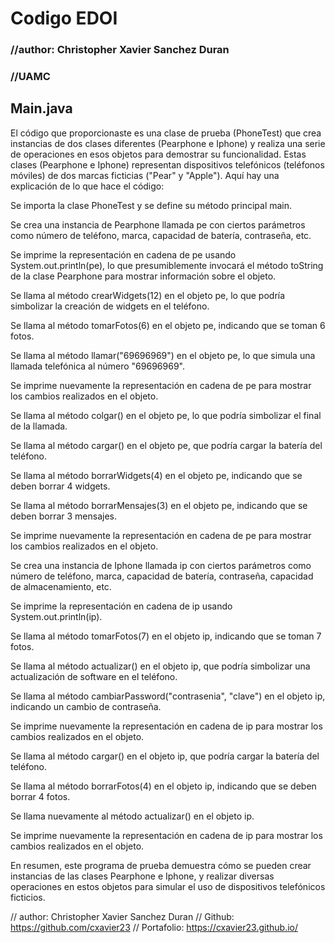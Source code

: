 # Codigo EDOI
### //author: Christopher Xavier Sanchez Duran
### //UAMC

## Main.java
El código que proporcionaste es una clase de prueba (PhoneTest) que crea instancias de dos clases diferentes (Pearphone e Iphone) y realiza una serie de operaciones en esos objetos para demostrar su funcionalidad. Estas clases (Pearphone e Iphone) representan dispositivos telefónicos (teléfonos móviles) de dos marcas ficticias ("Pear" y "Apple"). Aquí hay una explicación de lo que hace el código:

Se importa la clase PhoneTest y se define su método principal main.

Se crea una instancia de Pearphone llamada pe con ciertos parámetros como número de teléfono, marca, capacidad de batería, contraseña, etc.

Se imprime la representación en cadena de pe usando System.out.println(pe), lo que presumiblemente invocará el método toString de la clase Pearphone para mostrar información sobre el objeto.

Se llama al método crearWidgets(12) en el objeto pe, lo que podría simbolizar la creación de widgets en el teléfono.

Se llama al método tomarFotos(6) en el objeto pe, indicando que se toman 6 fotos.

Se llama al método llamar("69696969") en el objeto pe, lo que simula una llamada telefónica al número "69696969".

Se imprime nuevamente la representación en cadena de pe para mostrar los cambios realizados en el objeto.

Se llama al método colgar() en el objeto pe, lo que podría simbolizar el final de la llamada.

Se llama al método cargar() en el objeto pe, que podría cargar la batería del teléfono.

Se llama al método borrarWidgets(4) en el objeto pe, indicando que se deben borrar 4 widgets.

Se llama al método borrarMensajes(3) en el objeto pe, indicando que se deben borrar 3 mensajes.

Se imprime nuevamente la representación en cadena de pe para mostrar los cambios realizados en el objeto.

Se crea una instancia de Iphone llamada ip con ciertos parámetros como número de teléfono, marca, capacidad de batería, contraseña, capacidad de almacenamiento, etc.

Se imprime la representación en cadena de ip usando System.out.println(ip).

Se llama al método tomarFotos(7) en el objeto ip, indicando que se toman 7 fotos.

Se llama al método actualizar() en el objeto ip, que podría simbolizar una actualización de software en el teléfono.

Se llama al método cambiarPassword("contrasenia", "clave") en el objeto ip, indicando un cambio de contraseña.

Se imprime nuevamente la representación en cadena de ip para mostrar los cambios realizados en el objeto.

Se llama al método cargar() en el objeto ip, que podría cargar la batería del teléfono.

Se llama al método borrarFotos(4) en el objeto ip, indicando que se deben borrar 4 fotos.

Se llama nuevamente al método actualizar() en el objeto ip.

Se imprime nuevamente la representación en cadena de ip para mostrar los cambios realizados en el objeto.

En resumen, este programa de prueba demuestra cómo se pueden crear instancias de las clases Pearphone e Iphone, y realizar diversas operaciones en estos objetos para simular el uso de dispositivos telefónicos ficticios.

// author: Christopher Xavier Sanchez Duran
// Github: https://github.com/cxavier23
// Portafolio: https://cxavier23.github.io/

